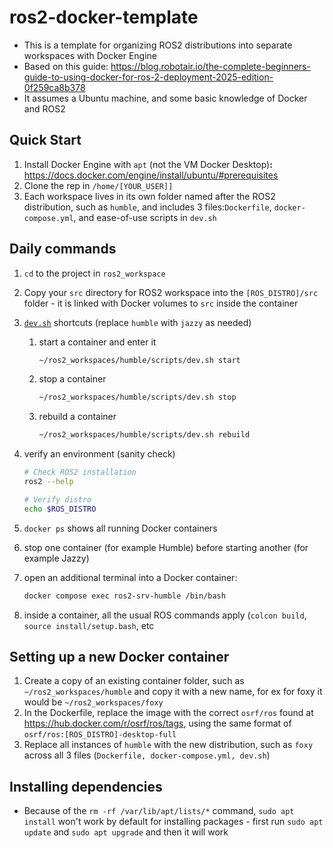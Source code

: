# ros2-docker-template
- This is a template for organizing ROS2 distributions into separate workspaces with Docker Engine
- Based on this guide: https://blog.robotair.io/the-complete-beginners-guide-to-using-docker-for-ros-2-deployment-2025-edition-0f259ca8b378
- It assumes a Ubuntu machine, and some basic knowledge of Docker and ROS2

## Quick Start
1. Install Docker Engine with `apt` (not the VM Docker Desktop)**:** https://docs.docker.com/engine/install/ubuntu/#prerequisites
2. Clone the rep in `/home/[YOUR_USER]]` 
3. Each workspace lives in its own folder named after the ROS2 distribution, such as `humble`, and includes 3 files:`Dockerfile`, `docker-compose.yml`, and ease-of-use scripts in `dev.sh`

## Daily commands
1. `cd` to the project in `ros2_workspace`
2. Copy your `src` directory for ROS2 workspace into the `[ROS_DISTRO]/src` folder - it is linked with Docker volumes to `src` inside the container
3. [`dev.sh`](http://dev.sh) shortcuts (replace `humble` with `jazzy` as needed)
    1. start a container and enter it
        
        ```bash
        ~/ros2_workspaces/humble/scripts/dev.sh start
        ```
        
    2. stop a container
        
        ```bash
        ~/ros2_workspaces/humble/scripts/dev.sh stop
        ```
        
    3. rebuild a container 
        
        ```bash
        ~/ros2_workspaces/humble/scripts/dev.sh rebuild
        ```
        
3. verify an environment (sanity check)
    
    ```bash
    # Check ROS2 installation
    ros2 --help
    
    # Verify distro
    echo $ROS_DISTRO
    ```
    
4. `docker ps` shows all running Docker containers
5. stop one container (for example Humble) before starting another (for example Jazzy)
6. open an additional terminal into a Docker container:
    
    ```bash
    docker compose exec ros2-srv-humble /bin/bash
    ```
    
7. inside a container, all the usual ROS commands apply (`colcon build`, `source install/setup.bash`, etc

## Setting up a new Docker container
1. Create a copy of an existing container folder, such as `~/ros2_workspaces/humble` and copy it with a new name, for ex for foxy it would be `~/ros2_workspaces/foxy`
2. In the Dockerfile, replace the image with the correct `osrf/ros` found at https://hub.docker.com/r/osrf/ros/tags, using the same format of `osrf/ros:[ROS_DISTRO]-desktop-full`
3. Replace all instances of `humble` with the new distribution, such as `foxy` across all 3 files (`Dockerfile, docker-compose.yml, dev.sh`)

## Installing dependencies 
- Because of the `rm -rf /var/lib/apt/lists/*` command, `sudo apt install` won't work by default for installing packages - first run `sudo apt update` and `sudo apt upgrade` and then it will work 

